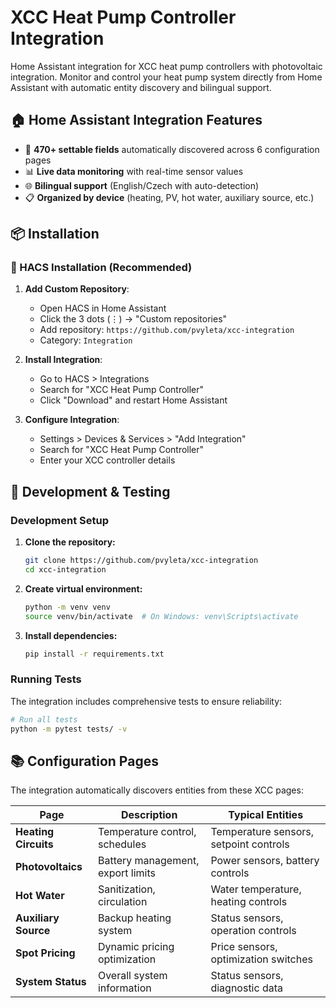 # XCC Heat Pump Controller Integration

Home Assistant integration for XCC heat pump controllers with photovoltaic integration. Monitor and control your heat pump system directly from Home Assistant with automatic entity discovery and bilingual support.

## 🏠 Home Assistant Integration Features

- 🔧 **470+ settable fields** automatically discovered across 6 configuration pages
- 📊 **Live data monitoring** with real-time sensor values
- 🌐 **Bilingual support** (English/Czech with auto-detection)
- 📋 **Organized by device** (heating, PV, hot water, auxiliary source, etc.)

## 📦 Installation

### 🚀 HACS Installation (Recommended)

1. **Add Custom Repository**:
   - Open HACS in Home Assistant
   - Click the 3 dots (⋮) → "Custom repositories"
   - Add repository: `https://github.com/pvyleta/xcc-integration`
   - Category: `Integration`

2. **Install Integration**:
   - Go to HACS > Integrations
   - Search for "XCC Heat Pump Controller"
   - Click "Download" and restart Home Assistant

3. **Configure Integration**:
   - Settings > Devices & Services > "Add Integration"
   - Search for "XCC Heat Pump Controller"
   - Enter your XCC controller details

## 🔧 Development & Testing

### Development Setup

1. **Clone the repository:**
   ```bash
   git clone https://github.com/pvyleta/xcc-integration
   cd xcc-integration
   ```

2. **Create virtual environment:**
   ```bash
   python -m venv venv
   source venv/bin/activate  # On Windows: venv\Scripts\activate
   ```

3. **Install dependencies:**
   ```bash
   pip install -r requirements.txt
   ```

### Running Tests

The integration includes comprehensive tests to ensure reliability:

```bash
# Run all tests
python -m pytest tests/ -v
```

## 📚 Configuration Pages

The integration automatically discovers entities from these XCC pages:

| Page | Description | Typical Entities |
|------|-------------|------------------|
| **Heating Circuits** | Temperature control, schedules | Temperature sensors, setpoint controls |
| **Photovoltaics** | Battery management, export limits | Power sensors, battery controls |
| **Hot Water** | Sanitization, circulation | Water temperature, heating controls |
| **Auxiliary Source** | Backup heating system | Status sensors, operation controls |
| **Spot Pricing** | Dynamic pricing optimization | Price sensors, optimization switches |
| **System Status** | Overall system information | Status sensors, diagnostic data |

